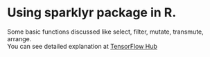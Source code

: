 # Using sparklyr package in R. <br />
Some basic functions discussed like select, filter, mutate, transmute, arrange. <br />
You can see detailed explanation at <a href='www.tensorflowhub.org/2017/08/using-sparklyr-package-in-r.html'>TensorFlow Hub</a><br />
